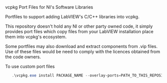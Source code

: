 vcpkg Port Files for NI's Software Libraries

Portfiles to support adding LabVIEW's C/C++ libraries into vcpkg.

This repository doesn't hold any NI or other party owned code, it simply provides port files which copy files from your LabVIEW installation place them into vcpkg's ecosystem.

Some portfiles may also download and extract components from .vip files. Use of these files would be need to comply with the licences obtained from the code owners.

To use custom port files 
 ```powershell
    .\vcpkg.exe install PACKAGE_NAME --overlay-ports=PATH_TO_THIS_REPOSITORY
```